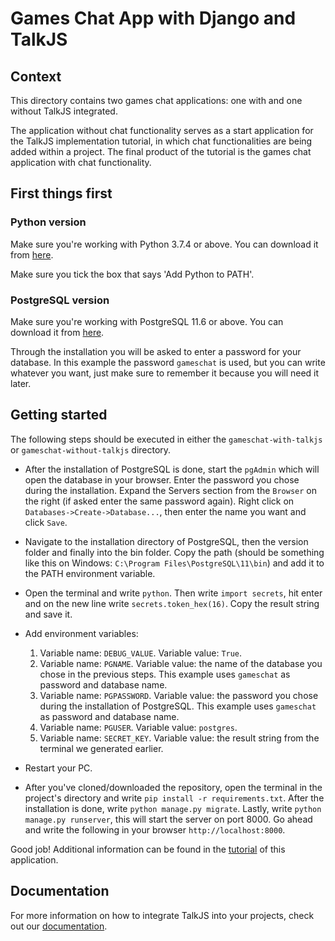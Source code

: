 # Games Chat App with Django and TalkJS

## Context
This directory contains two games chat applications: one with and one without TalkJS integrated.

The application without chat functionality serves as a start application for the TalkJS implementation tutorial, in which chat functionalities are being added within a project. The final product of the tutorial is the games chat application with chat functionality. 

## First things first

### Python version
Make sure you're working with Python 3.7.4 or above.
You can download it from [here](https://www.python.org/).

Make sure you tick the box that says 'Add Python to PATH'.

### PostgreSQL version
Make sure you're working with PostgreSQL 11.6 or above.
You can download it from [here](https://www.enterprisedb.com/downloads/postgres-postgresql-downloads).

Through the installation you will be asked to enter a password for your database. In this example the password `gameschat` is used, but you can write whatever you want, just make sure to remember it because you will need it later. 

## Getting started
The following steps should be executed in either the ```gameschat-with-talkjs``` or ```gameschat-without-talkjs``` directory.

- After the installation of PostgreSQL is done, start the `pgAdmin` which will open the database in your browser. Enter the password you chose during the installation. Expand the Servers section from the `Browser` on the right (if asked enter the same password again). Right click on `Databases->Create->Database...`, then enter the name you want and click `Save`.

- Navigate to the installation directory of PostgreSQL, then the version folder and finally into the bin folder. Copy the path (should be something like this on Windows: `C:\Program Files\PostgreSQL\11\bin`) and add it to the PATH environment variable.

- Open the terminal and write `python`. Then write `import secrets`, hit enter and on the new line write `secrets.token_hex(16)`. Copy the result string and save it.

- Add environment variables:
    1. Variable name: `DEBUG_VALUE`. Variable value: `True`.
    2. Variable name: `PGNAME`. Variable value: the name of the database you chose in the previous steps. This example uses `gameschat` as password and database name.
    3. Variable name: `PGPASSWORD`. Variable value: the password you chose during the installation of PostgreSQL. This example uses `gameschat` as password and database name.
    4. Variable name: `PGUSER`. Variable value: `postgres`.
    5. Variable name: `SECRET_KEY`. Variable value: the result string from the terminal we generated earlier.

- Restart your PC.

- After you've cloned/downloaded the repository, open the terminal in the project's directory and write `pip install -r requirements.txt`. After the installation is done, write `python manage.py migrate`. Lastly, write `python manage.py runserver`, this will start the server on port 8000. Go ahead and write the following in your browser `http://localhost:8000`.

Good job! Additional information can be found in the [tutorial](https://talkjs.com/tutorials/article/how-to-add-direct-messaging-to-a-discussion-forum-with-django-and-talkjs/) of this application.

## Documentation
For more information on how to integrate TalkJS into your projects, check out our [documentation](https://talkjs.com/docs/?ref=gh-example-readme).